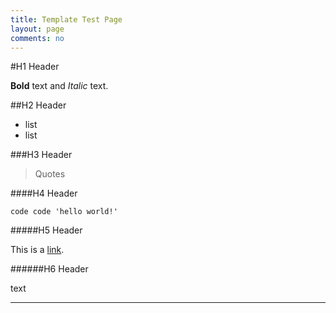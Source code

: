 ```yaml
---
title: Template Test Page
layout: page
comments: no
---
```


#H1 Header

**Bold** text and *Italic* text.

##H2 Header

- list
- list

###H3 Header

>Quotes

####H4 Header

`code code 'hello world!'`

#####H5 Header

This is a [link]().

######H6 Header

text

----

